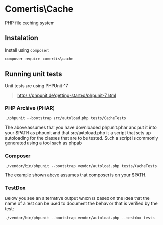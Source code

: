 # Comertis\Cache

PHP file caching system

## Instalation

Install using `composer`:

```
composer require comertis\cache
```

## Running unit tests

Unit tests are using PHPUnit ^7

> https://phpunit.de/getting-started/phpunit-7.html

### PHP Archive (PHAR)

```
./phpunit --bootstrap src/autoload.php tests/CacheTests
```

The above assumes that you have downloaded phpunit.phar and put it into your \$PATH as phpunit and that src/autoload.php is a script that sets up autoloading for the classes that are to be tested. Such a script is commonly generated using a tool such as phpab.

### Composer

```
./vendor/bin/phpunit --bootstrap vendor/autoload.php tests/CacheTests
```

The example shown above assumes that composer is on your \$PATH.

### TestDox

Below you see an alternative output which is based on the idea that the name of a test can be used to document the behavior that is verified by the test:

```
./vendor/bin/phpunit --bootstrap vendor/autoload.php --testdox tests
```

